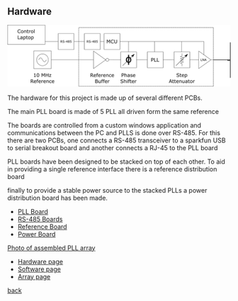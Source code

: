 ## Hardware

![PLL block diagram](../images/PLL_Block_diagram.png)


The hardware for this project is made up of several different PCBs.

The main PLL board is made of 5 PLL all driven form the same reference 

The boards are controlled from a custom windows application and communications between the PC and PLLS is done over RS-485. For this there are two PCBs, one connects a  RS-485 transceiver to a sparkfun USB to serial breakout board and another connects a RJ-45 to the PLL board

PLL boards have been designed to be stacked on top of each other. To aid in providing a single reference interface there is a reference distribution board

finally to provide a stable power source to the stacked PLLs a power distribution board has been made. 


- [PLL Board](PLL_board.html) 
- [RS-485 Boards](RS485_board.html)
- [Reference Board](Reference_board.html)
- [Power Board](Power_board.html)


[Photo of assembled PLL array](../images/PLL_Photo_04.jpg)



- [Hardware page](/hardware/Hardware.html)
- [Software page](/software/Software.html)
- [Array page](/array/Array.html)



[back](./)
